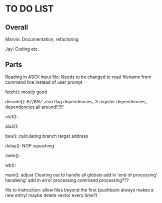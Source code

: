 # TO DO LIST

## Overall
Marvin: Documentation, refactoring

Jay: Coding etc.

## Parts
Reading in ASCII input file: Needs to be changed to read filename from command line instead of user prompt

fetch(): mostly good

decode(): BZ/BNZ zero flag dependencies, X register dependencies, dependencies all around!!!!!!

alu1(): 

alu2():

beu(): calculating branch target address

delay(): NOP squashing

mem():

wb():

main(): adjust Clearing out to handle all globals
        add in 'end of processing' handleing'
        add in error processing
        command processing???
        
file to instruction: allow files beyond the first (pushback always makes a new entry! maybe delete vector every time?)
